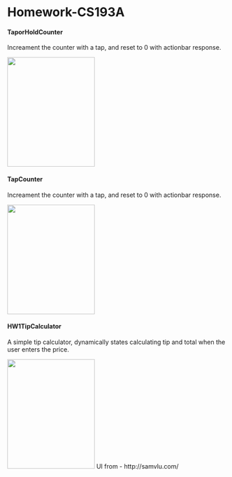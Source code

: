 
# Homework-CS193A

#### TaporHoldCounter
Increament the counter with a tap, and reset to 0 with actionbar response.

<img src= "https://github.com/manojkumarsmks/Homework-CS193A/blob/master/TaporHoldCounter/screenshot/TaporHold.gif" style="width:200px;height:250px;"/>

#### TapCounter
Increament the counter with a tap, and reset to 0 with actionbar response.

<img src= "https://github.com/manojkumarsmks/Homework-CS193A/blob/master/TapCounter/screen%20gif/TapCounter.gif" style="width:200px;height:250px;"/>


#### HW1TipCalculator
A simple tip calculator, dynamically states calculating tip and total when the user enters the price.

<img src= "https://github.com/manojkumarsmks/Homework-CS193A/blob/master/TipCalculator/tip%20calculator.gif" style="width:200px;height:250px;"/>
UI from - http://samvlu.com/


